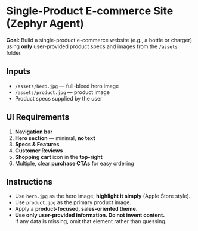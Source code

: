 # Single-Product E-commerce Site (Zephyr Agent)

**Goal:** Build a single-product e-commerce website (e.g., a bottle or charger) using **only** user-provided product specs and images from the `/assets` folder.

## Inputs
- `/assets/hero.jpg` — full-bleed hero image
- `/assets/product.jpg` — product image
- Product specs supplied by the user

## UI Requirements
1. **Navigation bar**
2. **Hero section** — minimal, **no text**
3. **Specs & Features**
4. **Customer Reviews**
5. **Shopping cart** icon in the **top-right**
6. Multiple, clear **purchase CTAs** for easy ordering

## Instructions
- Use `hero.jpg` as the hero image; **highlight it simply** (Apple Store style).
- Use `product.jpg` as the primary product image.
- Apply a **product-focused, sales-oriented theme**.
- **Use only user-provided information. Do not invent content.**  
  If any data is missing, omit that element rather than guessing.
